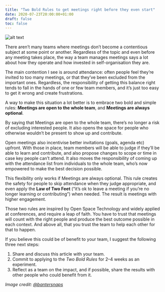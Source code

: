```yaml
---
title: "Two Bold Rules to get meetings right before they even start"
date: 2020-07-23T20:00:00+01:00
draft: false
toc: false
---
```

![alt text](/images/meeting-open-door.jpg "A collaborative meeting with the doors open")

There aren’t many teams where meetings don’t become a contentious subject at some point or another. Regardless of the topic and even before any meeting takes place, the way a team manages meetings says a lot about how they operate and how invested in self-organisation they are.

The main contention I see is around attendance: often people feel they’re invited to too many meetings, or that they’ve been excluded from the important ones. Regardless, the responsibility of getting this balance right tends to fall in the hands of one or few team members, and it’s just too easy to get it wrong and create frustrations.

A way to make this situation a lot better is to embrace two bold and simple rules: **Meetings are open to the whole team**, and **Meetings are always optional**.

By saying that Meetings are open to the whole team, there’s no longer a risk of excluding interested people. It also opens the space for people who otherwise wouldn’t be present to show up and contribute.

Open meetings also incentivise better invitations (goals, agenda etc) upfront. With those in place, team members will be able to judge if they’ll be able to learn and contribute, and also propose changes to scope or time in case key people can’t attend. It also moves the responsibility of coming up with the attendance list from individuals to the whole team, who’s now empowered to make the best decision possible.

This flexibility only works if Meetings are always optional. This rule creates the safety for people to skip attendance when they judge appropriate, and even apply the **Law of Two Feet** (“it’s ok to leave a meeting if you’re no longer learning or contributing”) when needed. The result is meetings with higher engagement.

Those two rules are inspired by Open Space Technology and widely applied at conferences, and require a leap of faith. You have to trust that meetings will count with the right people and produce the best outcome possible in each context. And above all, that you trust the team to help each other for that to happen.

If you believe this could be of benefit to your team, I suggest the following three next steps:

1. Share and discuss this article with your team.
2. Commit to applying to the *Two Bold Rules* for 2–4 weeks as an experiment.
3. Reflect as a team on the impact, and if possible, share the results with other people who could benefit from it.

*Image credit: [@bantersnaps](https://unsplash.com/@bantersnaps)*

<script async data-uid="eac27b7594" src="https://dogged-knitter-3175.ck.page/eac27b7594/index.js"></script>